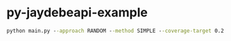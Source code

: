 # py-jaydebeapi-example



```cmd
python main.py --approach RANDOM --method SIMPLE --coverage-target 0.2 --fab M16 --verbose
```